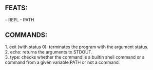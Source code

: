 <h2>FEATS:</h2>
- REPL
- PATH

<h2>COMMANDS:</h2>
1. exit (with status 0): terminates the program with the argument status.<br>
2. echo: returns the arguments to STDOUT.<br>
3. type: checks whether the command is a builtin shell command or a command from a given variable PATH or not a command.<br>
